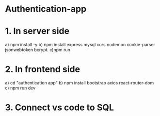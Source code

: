 # Authentication-app
# 1. In server side
a) npm install -y
b) npm install express mysql cors nodemon cookie-parser jsonwebtoken bcrypt.
c)npm run


# 2. In frontend side
a) cd "authentication app"
b) npm install bootstrap axios react-router-dom
c) npm run dev

# 3. Connect vs code to SQL

